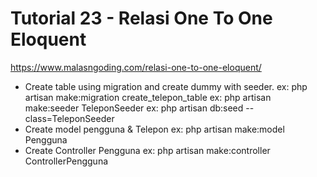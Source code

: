 # Tutorial 23 - Relasi One To One Eloquent
https://www.malasngoding.com/relasi-one-to-one-eloquent/

 - Create table using migration and create dummy with seeder.
   ex: php artisan make:migration create_telepon_table
   ex: php artisan make:seeder TeleponSeeder
   ex: php artisan db:seed --class=TeleponSeeder
 - Create model pengguna & Telepon
   ex: php artisan make:model Pengguna
 - Create Controller Pengguna
   ex: php artisan make:controller ControllerPengguna
